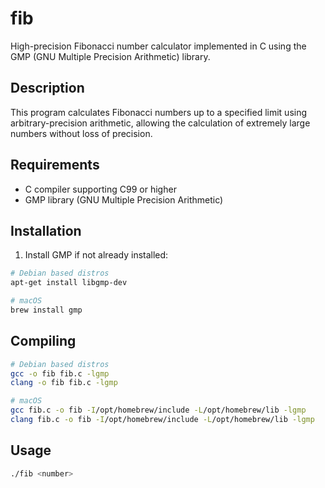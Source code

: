 # fib

High-precision Fibonacci number calculator implemented in C using the GMP (GNU Multiple Precision Arithmetic) library.

## Description

This program calculates Fibonacci numbers up to a specified limit using arbitrary-precision arithmetic, allowing the calculation of extremely large numbers without loss of precision.

## Requirements

- C compiler supporting C99 or higher
- GMP library (GNU Multiple Precision Arithmetic)

## Installation

1. Install GMP if not already installed:

```sh
# Debian based distros
apt-get install libgmp-dev

# macOS
brew install gmp
```

## Compiling

```sh
# Debian based distros
gcc -o fib fib.c -lgmp
clang -o fib fib.c -lgmp

# macOS
gcc fib.c -o fib -I/opt/homebrew/include -L/opt/homebrew/lib -lgmp
clang fib.c -o fib -I/opt/homebrew/include -L/opt/homebrew/lib -lgmp
```

## Usage

```sh
./fib <number>
```
